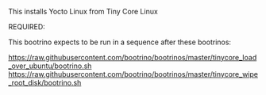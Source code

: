 This installs Yocto Linux from Tiny Core Linux

REQUIRED:

This bootrino expects to be run in a sequence after these bootrinos:


https://raw.githubusercontent.com/bootrino/bootrinos/master/tinycore_load_over_ubuntu/bootrino.sh
https://raw.githubusercontent.com/bootrino/bootrinos/master/tinycore_wipe_root_disk/bootrino.sh


